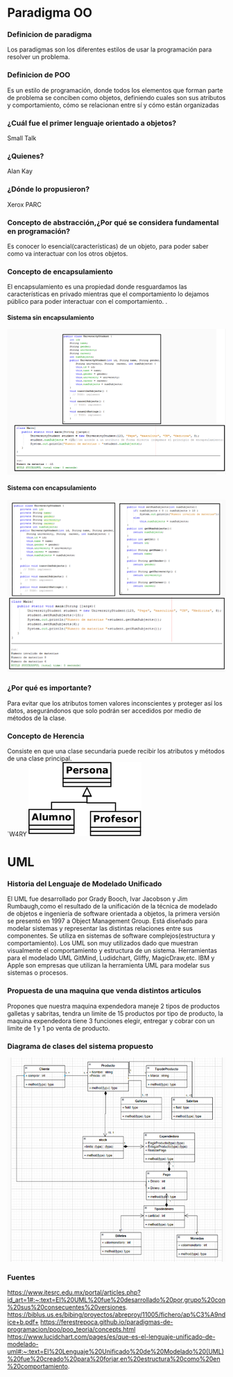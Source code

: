 # Paradigma OO
### Definicion de paradigma 
Los paradigmas son los diferentes estilos de usar la programación para resolver un problema.
### Definicion de POO
 Es un estilo de programación, donde todos los elementos que forman parte de problema se conciben como objetos, definiendo cuales son sus atributos y comportamiento, cómo se relacionan entre sí y cómo están organizadas
### ¿Cuál fue el primer lenguaje orientado a objetos? 
Small Talk 
### ¿Quienes? 
Alan Kay 
### ¿Dónde lo propusieron?
 Xerox PARC
### Concepto de abstracción,¿Por qué se considera fundamental en programación?
Es conocer lo esencial(características) de un objeto, para poder saber como va interactuar con los otros objetos.
### Concepto de encapsulamiento
El encapsulamiento es una propiedad donde resguardamos las características en privado mientras que el comportamiento lo dejamos público para poder interactuar con el comportamiento. .

#### Sistema sin encapsulamiento
![sinencapsulamiento](https://github.com/XITZEL/ProgramOO/blob/main/Sin%20encapsulamiento.png)


#### Sistema con encapsulamiento
![conencapsulamiento](https://github.com/XITZEL/ProgramOO/blob/main/Con%20encapsulamiento.png)
### ¿Por qué es importante? 
Para evitar que los atributos tomen valores inconscientes y proteger así los datos, asegurándonos que solo podrán ser accedidos por medio de métodos de la clase.   
### Concepto de Herencia
Consiste en que una clase secundaria puede recibir los atributos y métodos de una clase principal.	
`W4RY
![herencia](https://github.com/XITZEL/ProgramOO/blob/main/Herencia.png)

# UML
### Historia del Lenguaje de Modelado Unificado
El UML fue desarrollado por Grady Booch, Ivar Jacobson y Jim Rumbaugh,como el resultado de la unificación de la técnica de modelado de objetos e ingeniería de software orientada a objetos, la primera versión se presentó en 1997 a Object Management Group. Está diseñado para modelar sistemas y representar las distintas relaciones entre sus componentes. Se utiliza en sistemas de software complejos(estructura y comportamiento). Los UML son muy utilizados dado que muestran visualmente el comportamiento y estructura de un sistema. Herramientas para el modelado UML  GitMind, Ludidchart, Gliffy, MagicDraw,etc. IBM y Apple son empresas que utilizan la herramienta UML para modelar sus sistemas o procesos. 
### Propuesta de una maquina que venda distintos articulos
Propones que nuestra maquina expendedora maneje 2 tipos de productos galletas y sabritas, tendra un limite de 15 productos por tipo de producto, la maquina expendedora tiene 3 funciones elegir, entregar y cobrar con un limite de 1 y  1 po venta de producto.
### Diagrama de clases del sistema propuesto
![UML](https://github.com/XITZEL/ProgramOO/blob/main/diagrama%20de%20clases.png)
### Fuentes
https://www.itesrc.edu.mx/portal/articles.php?id_art=1#:~:text=El%20UML%20fue%20desarrollado%20por,grupo%20con%20sus%20consecuentes%20versiones.
https://biblus.us.es/bibing/proyectos/abreproy/11005/fichero/ap%C3%A9ndice+b.pdf+
https://ferestrepoca.github.io/paradigmas-de-programacion/poo/poo_teoria/concepts.html
https://www.lucidchart.com/pages/es/que-es-el-lenguaje-unificado-de-modelado-uml#:~:text=El%20Lenguaje%20Unificado%20de%20Modelado%20(UML)%20fue%20creado%20para%20forjar,en%20estructura%20como%20en%20comportamiento.
